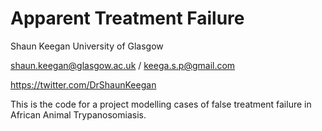 # Apparent Treatment Failure

Shaun Keegan
University of Glasgow

shaun.keegan@glasgow.ac.uk / keega.s.p@gmail.com

https://twitter.com/DrShaunKeegan


This is the code for a project modelling cases of false treatment failure in African Animal Trypanosomiasis. 
